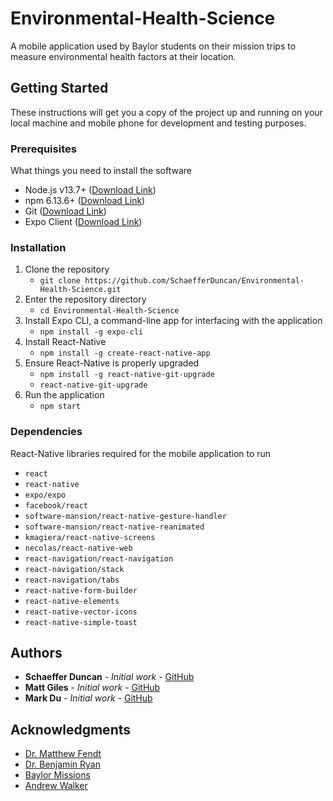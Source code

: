 # Environmental-Health-Science

A mobile application used by Baylor students on their mission trips to measure environmental health factors at their location.


## Getting Started

These instructions will get you a copy of the project up and running on your local machine and mobile phone for development and testing purposes.

### Prerequisites

What things you need to install the software

- Node.js v13.7+ ([Download Link](https://nodejs.org/en/download/))
- npm 6.13.6+ ([Download Link](https://nodejs.org/en/))
- Git ([Download Link](https://git-scm.com/downloads))
- Expo Client ([Download Link](https://expo.io/tools))

### Installation

1. Clone the repository
   - `git clone https://github.com/SchaefferDuncan/Environmental-Health-Science.git`
2. Enter the repository directory
   - `cd Environmental-Health-Science`
3. Install Expo CLI, a command-line app for interfacing with the application
   - `npm install -g expo-cli`
4. Install React-Native
   - `npm install -g create-react-native-app`
5. Ensure React-Native is properly upgraded
   - `npm install -g react-native-git-upgrade`
   - `react-native-git-upgrade`
6. Run the application
   - `npm start`

### Dependencies

React-Native libraries required for the mobile application to run

- `react`
- `react-native`
- `expo/expo`
- `facebook/react`
- `software-mansion/react-native-gesture-handler`
- `software-mansion/react-native-reanimated`
- `kmagiera/react-native-screens`
- `necolas/react-native-web`
- `react-navigation/react-navigation`
- `react-navigation/stack`
- `react-navigation/tabs`
- `react-native-form-builder`
- `react-native-elements`
- `react-native-vector-icons`
- `react-native-simple-toast`

## Authors

- **Schaeffer Duncan** - *Initial work* - [GitHub](https://github.com/SchaefferDuncan)
- **Matt Giles** - *Initial work* - [GitHub](https://github.com/DarthIguanadon)
- **Mark Du** - *Initial work* - [GitHub](https://github.com/mdu2017)

## Acknowledgments

- [Dr. Matthew Fendt](https://www.ecs.baylor.edu/index.php?id=961900)
- [Dr. Benjamin Ryan](https://www.baylor.edu/environmentalscience/index.php?id=964879)
- [Baylor Missions](https://www.baylor.edu/missions/)
- [Andrew Walker](https://github.com/walker76)
